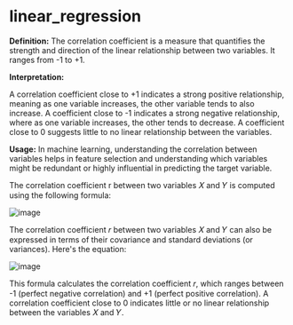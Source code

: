# linear_regression

**Definition:** The correlation coefficient is a measure that quantifies the strength and direction of the linear relationship between two variables. It ranges from -1 to +1.

**Interpretation:**

A correlation coefficient close to +1 indicates a strong positive relationship, meaning as one variable increases, the other variable tends to also increase.
A coefficient close to -1 indicates a strong negative relationship, where as one variable increases, the other tends to decrease.
A coefficient close to 0 suggests little to no linear relationship between the variables.

**Usage:** In machine learning, understanding the correlation between variables helps in feature selection and understanding which variables might be redundant or highly influential in predicting the target variable.

The correlation coefficient r between two variables 𝑋  and 𝑌  is computed using the following formula:

![image](https://github.com/user-attachments/assets/fea75985-2cc6-425d-a9e2-abcc6a4e051d)

The correlation coefficient 𝑟 between two variables 𝑋  and 𝑌 can also be expressed in terms of their covariance and standard deviations (or variances). Here's the equation:

![image](https://github.com/user-attachments/assets/1b76bf61-f77c-4f2e-8d80-112dd459ac11)

This formula calculates the correlation coefficient 𝑟, which ranges between -1 (perfect negative correlation) and +1 (perfect positive correlation). A correlation coefficient close to 0 indicates little or no linear relationship between the variables 𝑋 and 𝑌.
